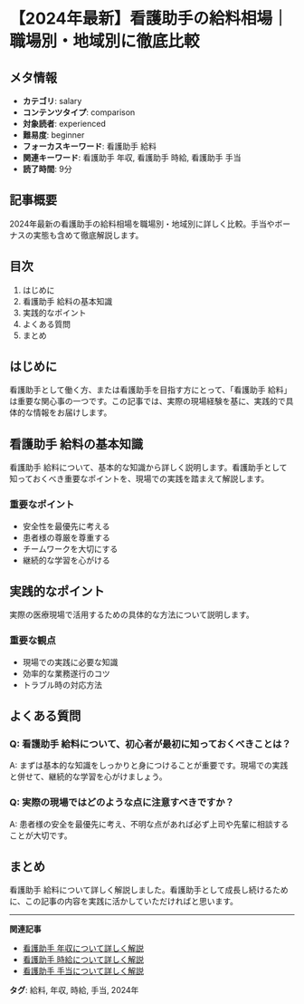 # 【2024年最新】看護助手の給料相場｜職場別・地域別に徹底比較

## メタ情報
- **カテゴリ**: salary
- **コンテンツタイプ**: comparison
- **対象読者**: experienced
- **難易度**: beginner
- **フォーカスキーワード**: 看護助手 給料
- **関連キーワード**: 看護助手 年収, 看護助手 時給, 看護助手 手当
- **読了時間**: 9分

## 記事概要
2024年最新の看護助手の給料相場を職場別・地域別に詳しく比較。手当やボーナスの実態も含めて徹底解説します。

## 目次
1. はじめに
2. 看護助手 給料の基本知識
3. 実践的なポイント
4. よくある質問
5. まとめ

## はじめに
看護助手として働く方、または看護助手を目指す方にとって、「看護助手 給料」は重要な関心事の一つです。この記事では、実際の現場経験を基に、実践的で具体的な情報をお届けします。

## 看護助手 給料の基本知識
看護助手 給料について、基本的な知識から詳しく説明します。看護助手として知っておくべき重要なポイントを、現場での実践を踏まえて解説します。

### 重要なポイント
- 安全性を最優先に考える
- 患者様の尊厳を尊重する
- チームワークを大切にする
- 継続的な学習を心がける

## 実践的なポイント
実際の医療現場で活用するための具体的な方法について説明します。

### 重要な観点

- 現場での実践に必要な知識
- 効率的な業務遂行のコツ
- トラブル時の対応方法
  

## よくある質問
### Q: 看護助手 給料について、初心者が最初に知っておくべきことは？
A: まずは基本的な知識をしっかりと身につけることが重要です。現場での実践と併せて、継続的な学習を心がけましょう。

### Q: 実際の現場ではどのような点に注意すべきですか？
A: 患者様の安全を最優先に考え、不明な点があれば必ず上司や先輩に相談することが大切です。

## まとめ
看護助手 給料について詳しく解説しました。看護助手として成長し続けるために、この記事の内容を実践に活かしていただければと思います。

---
**関連記事**
- [看護助手 年収について詳しく解説](/看護助手-年収)
- [看護助手 時給について詳しく解説](/看護助手-時給)
- [看護助手 手当について詳しく解説](/看護助手-手当)

**タグ**: 給料, 年収, 時給, 手当, 2024年
